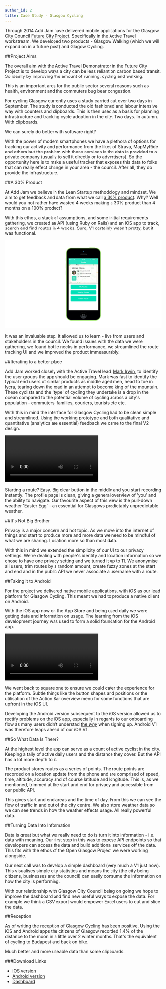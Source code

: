 ```yaml
---
author_id: 2
title: Case Study - Glasgow Cycling
---
```

Through 2014 Add Jam have delivered mobile applications for the Glasgow City Council [Future City Project](http://open.glasgow.gov.uk). Specifically in the Active Travel workstream. We developed two products - Glasgow Walking (which we will expand on in a future post) and Glagow Cycling.

##Project Aims

The overall aim with the Active Travel Demonstrator in the Future City Project is to develop ways a city can be less reliant on carbon based transit. So ideally by improving the amount of running, cycling and walking.

This is an important area for the public sector several reasons such as health, environment and the commuters bug bear congestion.

For cycling Glasgow currently uses a study carried out over two days in September. The study is conducted the old fashioned and labour intensive way with counters and clipboards. This is then used as a basis for planning infrastructure and tracking cycle adoption in the city. Two days. In autumn. With clipboards.

We can surely do better with software right?

With the power of modern smartphones we have a plethora of options for tracking our activity and performance from the likes of Strava, MapMyRide and others but the problem with these services is the data is provided to a private company (usually to sell it directly or to advertisers). So the opportunity here is to make a useful tracker that exposes this data to folks that can really effect change in your area - the council. After all, they do provide the infrastructure.

##A 30% Product

At Add Jam we believe in the Lean Startup methodology and mindset. We aim to get feedback and data from what we call [a 30% product](http://blog.42floors.com/thirty-percent-feedback/). Why? Well would you not rather have wasted 4 weeks making a 30% product than 4 months on a 100% product?

With this ethos, a stack of assumptions, and some initial requirements gathering, we created an API (using Ruby on Rails) and an iOS app to track, search and find routes in 4 weeks. Sure, V1 certainly wasn't pretty, but it was functional.

![Glasgow Cycling V1](/images/blog/cycling-app-v1.png "Glasgow Cycling V1")

It was an invaluable step. It allowed us to learn - live from users and stakeholders in the council. We found issues with the data we were gathering, we found bottle necks in performance, we streamlined the route tracking UI and we improved the product immeasurably.

##Iterating to a better place

Add Jam worked closely with the Active Travel lead, [Mark Irwin](https://twitter.com/sdeglasgow), to identify the user groups the app should be engaging. Mark was fast to identify the typical end users of similar products as middle aged men, head to toe in lycra, tearing down the road in an attempt to become king of the mountain. These cyclists and the 'type' of cycling they undertake is a drop in the ocean compared to the potential volume of cycling across a city's population - commuters, families, couriers, tourists etc etc.

With this in mind the interface for Glasgow Cycling had to be clean simple and streamlined. Using the working prototype and both qualitative and quantitative (analytics are essential) feedback we came to the final V2 design.

<video autoplay loop>
  <source src="/images/blog/ios-cycling-app.mp4" type="video/mp4">
  <source src="movie.ogg" type="video/ogg">
  <img src="/images/blog/cycling-app-v2.png" title="Your browser does not support our video">
</video>

Starting a route? Easy. Big clear button in the middle and you start recording instantly. The profile page is clean, giving a general overview of 'you' and the ability to navigate. Our favourite aspect of this view is the pull-down weather 'Easter Egg' - an essential for Glasgows predictably unpredictable weather.

##It's Not Big Brother

Privacy is a major concern and hot topic. As we move into the internet of things and start to produce more and more data we need to be mindful of what we are sharing. Location more so than most data.

With this in mind we extended the simplicity of our UI to our privacy settings. We're dealing with people's identity and location information so we chose to have one privacy setting and we turned it up to 11. We anonymise all users, trim routes by a random amount, create fuzzy zones at the start and end and in the public API we never associate a username with a route.

##Taking it to Android

For the project we delivered native mobile applications, with iOS as our lead platform for Glasgow Cycling. This meant we had to produce a native client on Android.

With the iOS app now on the App Store and being used daily we were getting data and information on usage. The learning from the iOS development journey was used to form a solid foundation for the Android app.

<video autoplay loop>
  <source src="/images/blog/cycling-android.mp4" type="video/mp4">
  <source src="movie.ogg" type="video/ogg">
  <img src="/images/blog/cycling-app-android.png" title="Your browser does not support our video">
 </video>

We went back to square one to ensure we could cater the experience for the platform. Subtle things like the button shapes and positions or the utilisation of the Action Bar overview menu for some functions that are upfront in the iOS UI.

Developing the Android version subsequent to the iOS version allowed us to rectify problems on the iOS app, especially in regards to our onboarding flow as many users didn't understad [the _why_](http://rookieoven.com/2012/10/08/people-dont-buy-what-you-do-they-buy-why-you-do-it/) when signing up. Android V1 was therefore leaps ahead of our iOS V1.

##So What Data Is There?

At the highest level the app can serve as a count of active cyclist in the city. Keeping a tally of active daily users and the distance they cover. But the API has a lot more depth to it.

The product stores routes as a series of points. The route points are recorded on a location update from the phone and are comprised of speed, time, altitude, accuracy and of course latitude and longitude. This is, as we mentioned, trimmed at the start and end for privacy and accessible from our public API.

This gives start and end areas and the time of day. From this we can see the flow of traffic in and out of the city centre. We also store weather data so we can see trends in how the weather effects usage. All really powerful data.

##Turning Data Into Information

Data is great but what we really need to do is turn it into information - i.e. data with meaning. Our first step in this was to expose API endpoints so that developers can access the data and build additional services off the data. This fits with the ethos of the Open Glasgow Project we were working alongside.

Our next call was to develop a simple dashboard (very much a V1 just now). This visualises simple city statistics and means the city (the city being citizens, businesses and the council) can easily consume the information on how the city is performing.

With our relationship with Glasgow City Council being on going we hope to improve the dashboard and find new useful ways to expose the data. For example we think a CSV export would empower Excel users to cut and slice the data.

##Reception

As of writing the reception of Glasgow Cycling has been positive. Using the iOS and Android apps the citizens of Glasgow recorded 1.4% of the distance to the moon in a little over 2 winter months. That's the equivalent of cycling to Budapest and back on bike.

Much better and more useable data than some clipboards.

###Download Links

* [iOS version](https://itunes.apple.com/us/app/glasgow-cycling/id930422838?mt=8)  
* [Android version](https://play.google.com/store/apps/details?id=com.fcd.glasgowcycling)  
* [Dashboard](http://glasgowcycling.com)  
